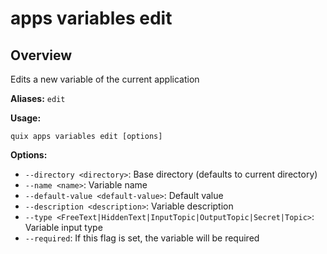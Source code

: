 # apps variables edit

## Overview

Edits a new variable of the current application

**Aliases:** `edit`

**Usage:**

```
quix apps variables edit [options]
```

**Options:**

- `--directory <directory>`: Base directory (defaults to current directory)
- `--name <name>`: Variable name
- `--default-value <default-value>`: Default value
- `--description <description>`: Variable description
- `--type <FreeText|HiddenText|InputTopic|OutputTopic|Secret|Topic>`: Variable input type
- `--required`: If this flag is set, the variable will be required

